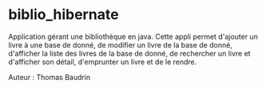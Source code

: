 # biblio_hibernate
Application gérant une bibliothèque en java. Cette appli permet d'ajouter un livre à une base de donné, de modifier un livre de la base de donné, d'afficher la liste des livres de la base de donné, de rechercher un livre et d'afficher son détail, d'emprunter un livre et de le rendre.

Auteur : Thomas Baudrin
